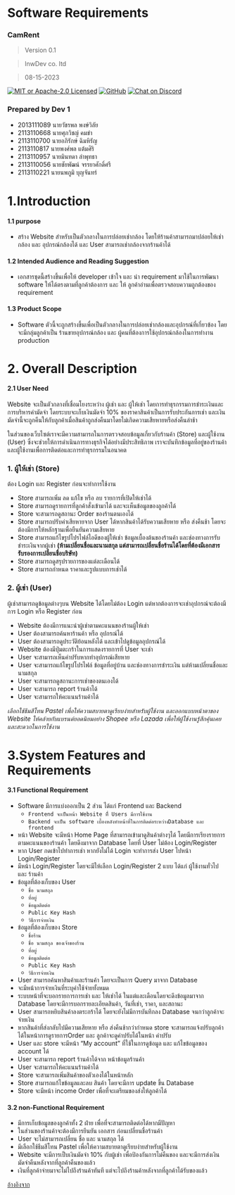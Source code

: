 # Software Requirements 

### CamRent

> Version 0.1

> lnwDev co. ltd

> 08-15-2023

<p>
    <a href="https://github.com/bitcoindevkit/bdk-ffi/blob/master/LICENSE"><img alt="MIT or Apache-2.0 Licensed" src="https://img.shields.io/badge/license-MIT%2FApache--2.0-blue.svg"/></a>
    <a href="https://github.com/rushmi0/CamRent/pulse"><img alt="GitHub" src="https://github.com/bitcoindevkit/bdk-ffi/workflows/CI/badge.svg"></a>
    <a href="https://discord.gg/advubF752t"><img alt="Chat on Discord" src="https://img.shields.io/discord/753336465005608961?logo=discord"></a>
</p>

### Prepared by Dev 1
 + 2013111089	 นายวัชรพล พงษ์วิลัย
 + 2113110668  นายศุภวิชญ์ คมขำ
 + 2113110700	 นายอภิรักษ์ ฉิมหิรัญ
 + 2113110817	 นายพงศ์พล แต้มศิริ
 + 2113110957	 นายมินทดา ลำพุทธา
 + 2113110056	 นายชัยพัฒน์ จรรยาศักดิ์ศรี
 + 2113110221	 นายนพภูมิ บุญจันทร์


# 1.Introduction

#### 1.1 purpose
 + สร้าง Website สำหรับเป็นตัวกลางในการปล่อยเช่ากล้อง โดยให้ร้านค้าสามารถมาปล่อยให้เช่ากล้อง และ อุปกรณ์กล้องได้ และ User สามารถเช่ากล้องจากร้านค้าได้

#### 1.2 Intended Audience and Reading Suggestion
 + เอกสารชุดนี้สร้างขึ้นเพื่อให้ developer เข้าใจ และ นำ requirement มาใช้ในการพัฒนา software ให้ได้ตรงตามที่ลูกค้าต้องการ และ ให้ ลูกค้าอ่านเพื่อตรวจสอบความถูกต้องของ requirement

#### 1.3 Product Scope
 + Software ตัวนี้จะถูกสร้างขึ้นเพื่อเป็นตัวกลางในการปล่อยเช่ากล้องและอุปกรณ์ที่เกี่ยวข้อง โดยจะมีกลุ่มลูกค้าเป็น ร้านขายอุปกรณ์กล้อง และ ผู้คนที่ต้องการใช้อุปกรณ์กล้องในการทำงาน production


# 2. Overall Description

#### 2.1 User Need

Website จะเป็นตัวกลางที่เชื่อมโยงระหว่าง ผู้เช่า และ ผู้ให้เช่า โดยการทำธุรกรรมการชำระเงินและการบริหารค่ามัดจำ โดยระบบจะเก็บเงินมัดจำ 10% ของราคาสินค้าเป็นการรับประกันการเช่า และเงินมัดจำนี้จะถูกคืนให้กับลูกค้าเมื่อสินค้าถูกส่งคืนมาโดยไม่เกิดความเสียหายหรือส่งคืนล่าช้า

ในส่วนของเว็บไซต์เราจะมีความสามารถในการตรวจสอบข้อมูลเกี่ยวกับร้านค้า (Store) และผู้ใช้งาน (User) ซึ่งจะช่วยให้การดำเนินการทางธุรกิจได้อย่างมีประสิทธิภาพ เราจะบันทึกข้อมูลที่อยู่ของร้านค้าและผู้ใช้งานเพื่อการติดต่อและการทำธุรกรรมในอนาคต


### 1. ผู้ให้เช่า (Store)

ต้อง Login และ Register ก่อนจะทำการใช้งาน

 + Store สามารถเพิ่ม ลด แก้ไข หรือ ลบ รายการที่เปิดให้เช่าได้
 + Store สามารถดูรายการที่ลูกค้าสั่งเข้ามาได้ และจะเห็นข้อมูลของลูกค้าได้
 + Store จะสามารถดูสถานะ Order ของร้านตนเองได้
 + Store สามารถปรับค่าเสียหายจาก User ได้หากสินค้าได้รับความเสียหาย หรือ ส่งคืนช้า โดยจะต้องมีการให้หลักฐานเพื่อยืนยันความเสียหาย
 + Store สามารถแก้ไขรูปโปรไฟล์ไอดีของผู้ให้เช่า ข้อมูลเบื้องต้นของร้านค้า และช่องทางการรับชำระเงินจากผู้เช่า **(ห้ามเปลี่ยนชื่อและนามสกุล แต่สามารถเปลี่ยนชื่อร้านได้โดยที่ต้องมีเอกสารรับรองการเปลี่ยนชื่อบริษัท)**
 + Store สามารถดูสรุปรายการของแต่ละเดือนได้
 + Store สามารถกำหนด ราคาและรูปแบบการเช่าได้


### 2. ผู้เช่า (User)

ผู้เช่าสามารถดูข้อมูลต่างๆบน Website ได้โดยไม่ต้อง Login แต่หากต้องการจะเช่าอุปกรณ์จะต้องมีการ Login หรือ Register ก่อน

 + Website ต้องมีการแนะนำผู้เช่าตามคะแนนของร้านผู้ให้เช่า
 + User ต้องสามารถค้นหาร้านค้า หรือ อุปกรณ์ได้
 + User ต้องสามารถดูประวัติย้อนหลังได้ และเข้าไปดูข้อมูลอุปกรณ์ได้
 + Website ต้องมีปุ่มตะกร้าในการแสดงรายการที่ User จะเช่า
 + User จะสามารถเห็นค่าปรับหากทำอุปกรณ์เสียหาย
 + User จะสามารถแก้ไขรูปโปรไฟล์ ข้อมูลที่อยู่บ้าน และช่องทางการชำระเงิน แต่ห้ามเปลี่ยนชื่อและนามสกุล
 + User จะสามารถดูสถานะการเช่าของตนเองได้
 + User จะสามารถ report ร้านค้าได้
 + User จะสามารถให้คะแนนร้านค้าได้

_เลือกใช้ธีมสีโทน Pastel เพื่อให้ความสบายตาดูเรียบง่ายสำหรับผู้ใช้งาน และออกแบบหน้าตาของ Website ให้คล้ายกับแบรนด์ยอดนิยมอย่าง Shopee หรือ Lazada เพื่อให้ผู้ใช้งานรู้สึกคุ้นเคยและสะดวกในการใช้งาน_

# 3.System Features and Requirements

#### 3.1 Functional Requirement

 + Software มีการแบ่งออกเป็น 2 ส่วน ได้แก่ Frontend และ Backend
    + `Frontend จะเป็นหน้า Website ที่ี Users มีการใช้งาน`
    + `Backend จะเป็น software เบื้องหลังทำหน้าที่ในการติดต่อระหว่างDatabase และ frontend`
 + หน้า Website จะมีหน้า Home Page ที่สามารถเข้ามาดูสินค้าต่างๆได้ โดยมีการเรียงรายการตามคะแนนของร้านค้า โดยดึงมาจาก Database โดยที่ User ไม่ต้อง Login/Register
 + หาก User กดเข้าไปทำการเช่า หากยังไม่ได้ Login จะทำการส่ง User ไปหน้า Login/Register
 + มีหน้า Login/Register โดยจะมีให้เลือก Login/Register 2 แบบ ได้แก่ ผู้ใช้งานทั่วไป และ ร้านค้า
 + ข้อมูลที่ต้องเก็บของ User
    + `ชื่อ นามสถุล`
    + `ที่อยู่`
    + `ข้อมูลติดต่อ`
    + `Public Key Hash`
    + `วิธีการจ่ายเงิน`
 + ข้อมูลที่ต้องเก็บของ Store
    + `ชื่อร้าน` 
    + `ชื่อ นามสกุล ของเจ้าของร้าน`
    + `ที่อยู่`
    + `ข้อมูลติดต่อ`
    +  `Public Key Hash`
    +  `วิธีการจ่ายเงิน`
 + User สามารถค้นหาสินค้าและร้านค้า โดยจะเป็นการ Query มาจาก Database
 + จะมีหน้าการจ่ายเงินที่ระบุค่าใช้จ่ายทั้งหมด
 + ระบบหน้าที่จะบอกรายการการเช่า และ ให้เช่าได้ ในแต่และเดือนโดยจะดึงข้อมูลมาจาก Database โดยจะมีการบอกรายละเอียดสินค้า, วันที่เช่า, ราคา, และสถานะ
 + User สามารถหยิบสินค้าลงตระกร้าได้ โดยจะยังไม่มีการบันทึกลง Database จนกว่าลูกค้าจะจ่ายเงิน
 + หากสินค้าที่ส่งกลับไปมีความเสียหาย หรือ ส่งคืนช้ากว่ากำหนด store จะสามารถแจ้งปรับลูกค้าได้ในหน้าการดูรายการOrder และ ลูกค้าจะดูค่าปรับได้ในหน้า ค่าปรับ
 + User และ store จะมีหน้า “My account” ที่ใช้ในการดูข้อมูล และ แก้ไขข้อมูลของ account ได้
 + User จะสามารถ report ร้านค้าได้จาก หน้าข้อมูลร้านค้า
 + User จะสามารถให้คะแนนร้านค้าได้
 + Store จะสามารถเพิ่มสินค้าของตัวเองได้ในหน้าหลัก
 + Store สามารถแก้ไขข้อมูลและลบ สินค้า โดยจะมีการ update ขึ้น Database
 + Store จะมีหน้า income Order เพื่อที่จะเตรียมของส่งให้ลูกค้าได้

#### 3.2 non-Functional Requirement

 + มีการเก็บข้อมูลของลูกค้าทั้ง 2 ฝ่าย เพื่อที่จะสามารถติดต่อได้หากมีปัญหา
 + ในส่วนของร้านค้าจะต้องมีการยึนยัน เอกสาร ก่อนเปลี่ยนชื่อร้านค้า
 + User จะไม่สามารถเปลี่ยน ชื่อ และ นามสกุล ได้
 + มีเลือกใช้ธีมสีโทน Pastel เพื่อให้ความสบายตาดูเรียบง่ายสำหรับผู้ใช้งาน
 + Website จะมีการเป็บเงินมัดจำ 10% กับผู้เช่า เพื่อป้องกันการไม่คืนของ และจะมีการส่งเงินมัดจำคืนหลังจากที่ลูกค้าคืนของแล้ว
 + เงินที่ลูกค้าจ่ายมาจะไม่ไปถึงร้านค้าทันที แต่จะไปถึงร้านค้าหลังจากที่ลูกค้าได้รับของแล้ว


[อ้างอิงจาก](https://www.perforce.com/blog/alm/how-write-software-requirements-specification-srs-document)

